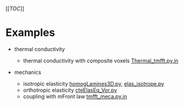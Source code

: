[[_TOC_]]

# Examples

- thermal conductivity
    - thermal conductivity with composite voxels [Thermal_tmfft.py.in](tests/didacticExamples/buildVoxellation/Thermal_tmfft.py)

- mechanics
    - isotropic elasticity [homogLamines3D.py](https://www-git-cad.intra.cea.fr/DEC/pleiades/merope/merope_nucleaire/-/blob/master/tests/3_tests_analytical/Lamines3D/homogLamines3D.py.in), [elas_isotrope.py](https://www-git-cad.intra.cea.fr/DEC/pleiades/merope/merope_nucleaire/-/blob/master/tests/2_tests_mechanicalBehaviour/elas_iso/elas_isotrope.py.in)
    - orthotropic elasticity [cteElasEq_Vor.py](https://www-git-cad.intra.cea.fr/DEC/pleiades/merope/merope_nucleaire/-/blob/master/tests/3_tests_analytical/cteElasEq/cteElasEq_Vor.py.in)
    - coupling with mFront law [tmfft_meca.py.in](https://www-git-cad.intra.cea.fr/DEC/pleiades/merope/merope_nucleaire/-/blob/master/tests/2_tests_mechanicalBehaviour/tmfft_meca_py/tmfft_meca.py.in)
